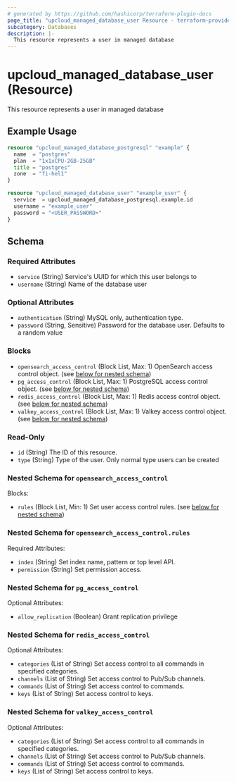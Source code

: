 ```yaml
---
# generated by https://github.com/hashicorp/terraform-plugin-docs
page_title: "upcloud_managed_database_user Resource - terraform-provider-upcloud"
subcategory: Databases
description: |-
  This resource represents a user in managed database
---
```


# upcloud_managed_database_user (Resource)

This resource represents a user in managed database

## Example Usage

```terraform
resource "upcloud_managed_database_postgresql" "example" {
  name  = "postgres"
  plan  = "1x1xCPU-2GB-25GB"
  title = "postgres"
  zone  = "fi-hel1"
}

resource "upcloud_managed_database_user" "example_user" {
  service  = upcloud_managed_database_postgresql.example.id
  username = "example_user"
  password = "<USER_PASSWORD>"
}
```

<!-- schema generated by tfplugindocs -->
## Schema

### Required Attributes

- `service` (String) Service's UUID for which this user belongs to
- `username` (String) Name of the database user

### Optional Attributes

- `authentication` (String) MySQL only, authentication type.
- `password` (String, Sensitive) Password for the database user. Defaults to a random value

### Blocks

- `opensearch_access_control` (Block List, Max: 1) OpenSearch access control object. (see [below for nested schema](#nestedblock--opensearch_access_control))
- `pg_access_control` (Block List, Max: 1) PostgreSQL access control object. (see [below for nested schema](#nestedblock--pg_access_control))
- `redis_access_control` (Block List, Max: 1) Redis access control object. (see [below for nested schema](#nestedblock--redis_access_control))
- `valkey_access_control` (Block List, Max: 1) Valkey access control object. (see [below for nested schema](#nestedblock--valkey_access_control))

### Read-Only

- `id` (String) The ID of this resource.
- `type` (String) Type of the user. Only normal type users can be created

<a id="nestedblock--opensearch_access_control"></a>
### Nested Schema for `opensearch_access_control`

Blocks:

- `rules` (Block List, Min: 1) Set user access control rules. (see [below for nested schema](#nestedblock--opensearch_access_control--rules))

<a id="nestedblock--opensearch_access_control--rules"></a>
### Nested Schema for `opensearch_access_control.rules`

Required Attributes:

- `index` (String) Set index name, pattern or top level API.
- `permission` (String) Set permission access.



<a id="nestedblock--pg_access_control"></a>
### Nested Schema for `pg_access_control`

Optional Attributes:

- `allow_replication` (Boolean) Grant replication privilege


<a id="nestedblock--redis_access_control"></a>
### Nested Schema for `redis_access_control`

Optional Attributes:

- `categories` (List of String) Set access control to all commands in specified categories.
- `channels` (List of String) Set access control to Pub/Sub channels.
- `commands` (List of String) Set access control to commands.
- `keys` (List of String) Set access control to keys.


<a id="nestedblock--valkey_access_control"></a>
### Nested Schema for `valkey_access_control`

Optional Attributes:

- `categories` (List of String) Set access control to all commands in specified categories.
- `channels` (List of String) Set access control to Pub/Sub channels.
- `commands` (List of String) Set access control to commands.
- `keys` (List of String) Set access control to keys.

